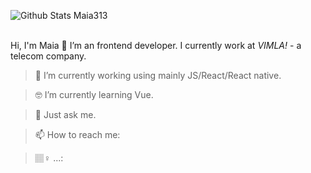  ![Github Stats Maia313](https://github-readme-stats.vercel.app/api?username=Maia313&show_icons=true&title_color=fff&icon_color=067E7B&text_color=fff&bg_color=fb8546)  
</br>


Hi, I'm Maia 👋
I’m an frontend developer. I currently work at _VIMLA!_ - a telecom company.


> 📱 I’m currently working using mainly JS/React/React native.

> 🤓 I’m currently learning Vue.

> 💬 Just ask me.

> 📫 How to reach me: 

> 🏽‍♀️ ...: 
